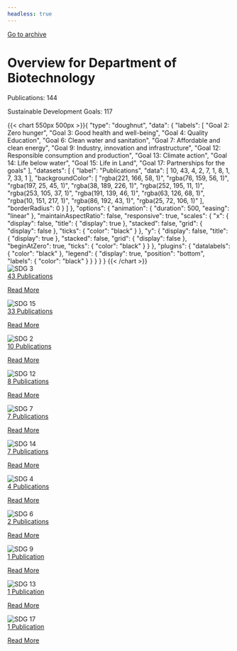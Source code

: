 ```yaml
---
headless: true
---
```

<a id="archive-url" href="{{< params subfolder >}}en/archive/?&collection=LV2RTR5G">Go to archive</a>
<h1>Overview for Department of Biotechnology</h1>
<div id="stats-descriptives">
<p>Publications: <span class="stats-n">144</span></p>
<p>Sustainable Development Goals: <span class="stats-n">117</span></p>
</div>
<div class="stats-graphs">
<div>{{< chart 550px 500px >}}{
    "type": "doughnut",
    "data": {
        "labels": [
            "Goal 2: Zero hunger",
            "Goal 3: Good health and well-being",
            "Goal 4: Quality Education",
            "Goal 6: Clean water and sanitation",
            "Goal 7: Affordable and clean energy",
            "Goal 9: Industry, innovation and infrastructure",
            "Goal 12: Responsible consumption and production",
            "Goal 13: Climate action",
            "Goal 14: Life below water",
            "Goal 15: Life in Land",
            "Goal 17: Partnerships for the goals"
        ],
        "datasets": [
            {
                "label": "Publications",
                "data": [
                    10,
                    43,
                    4,
                    2,
                    7,
                    1,
                    8,
                    1,
                    7,
                    33,
                    1
                ],
                "backgroundColor": [
                    "rgba(221, 166, 58, 1)",
                    "rgba(76, 159, 56, 1)",
                    "rgba(197, 25, 45, 1)",
                    "rgba(38, 189, 226, 1)",
                    "rgba(252, 195, 11, 1)",
                    "rgba(253, 105, 37, 1)",
                    "rgba(191, 139, 46, 1)",
                    "rgba(63, 126, 68, 1)",
                    "rgba(10, 151, 217, 1)",
                    "rgba(86, 192, 43, 1)",
                    "rgba(25, 72, 106, 1)"
                ],
                "borderRadius": 0
            }
        ]
    },
    "options": {
        "animation": {
            "duration": 500,
            "easing": "linear"
        },
        "maintainAspectRatio": false,
        "responsive": true,
        "scales": {
            "x": {
                "display": false,
                "title": {
                    "display": true
                },
                "stacked": false,
                "grid": {
                    "display": false
                },
                "ticks": {
                    "color": "black"
                }
            },
            "y": {
                "display": false,
                "title": {
                    "display": true
                },
                "stacked": false,
                "grid": {
                    "display": false
                },
                "beginAtZero": true,
                "ticks": {
                    "color": "black"
                }
            }
        },
        "plugins": {
            "datalabels": {
                "color": "black"
            },
            "legend": {
                "display": true,
                "position": "bottom",
                "labels": {
                    "color": "black"
                }
            }
        }
    }
}
{{< /chart >}}</div>
</div>
<div id="sdg-overview">
  <div class="sdg-container"><div id="sdg3" class="sdg"> <img src="{{< params subfolder >}}images/sdg/sdg03_en.png" class="image" alt="SDG 3"> <div class="sdg-overlay"> <a href="{{< params subfolder >}}en/archive/?sdg=3&collection=LV2RTR5G#archive" class="sdg-publication-count"><span>43</span> Publications</a> <p><a href="https://sdgs.un.org/goals/goal3" class="sdg-read-more">Read More</a></p> </div> </div><div id="sdg15" class="sdg"> <img src="{{< params subfolder >}}images/sdg/sdg15_en.png" class="image" alt="SDG 15"> <div class="sdg-overlay"> <a href="{{< params subfolder >}}en/archive/?sdg=15&collection=LV2RTR5G#archive" class="sdg-publication-count"><span>33</span> Publications</a> <p><a href="https://sdgs.un.org/goals/goal15" class="sdg-read-more">Read More</a></p> </div> </div><div id="sdg2" class="sdg"> <img src="{{< params subfolder >}}images/sdg/sdg02_en.png" class="image" alt="SDG 2"> <div class="sdg-overlay"> <a href="{{< params subfolder >}}en/archive/?sdg=2&collection=LV2RTR5G#archive" class="sdg-publication-count"><span>10</span> Publications</a> <p><a href="https://sdgs.un.org/goals/goal2" class="sdg-read-more">Read More</a></p> </div> </div><div id="sdg12" class="sdg"> <img src="{{< params subfolder >}}images/sdg/sdg12_en.png" class="image" alt="SDG 12"> <div class="sdg-overlay"> <a href="{{< params subfolder >}}en/archive/?sdg=12&collection=LV2RTR5G#archive" class="sdg-publication-count"><span>8</span> Publications</a> <p><a href="https://sdgs.un.org/goals/goal12" class="sdg-read-more">Read More</a></p> </div> </div><div id="sdg7" class="sdg"> <img src="{{< params subfolder >}}images/sdg/sdg07_en.png" class="image" alt="SDG 7"> <div class="sdg-overlay"> <a href="{{< params subfolder >}}en/archive/?sdg=7&collection=LV2RTR5G#archive" class="sdg-publication-count"><span>7</span> Publications</a> <p><a href="https://sdgs.un.org/goals/goal7" class="sdg-read-more">Read More</a></p> </div> </div><div id="sdg14" class="sdg"> <img src="{{< params subfolder >}}images/sdg/sdg14_en.png" class="image" alt="SDG 14"> <div class="sdg-overlay"> <a href="{{< params subfolder >}}en/archive/?sdg=14&collection=LV2RTR5G#archive" class="sdg-publication-count"><span>7</span> Publications</a> <p><a href="https://sdgs.un.org/goals/goal14" class="sdg-read-more">Read More</a></p> </div> </div><div id="sdg4" class="sdg"> <img src="{{< params subfolder >}}images/sdg/sdg04_en.png" class="image" alt="SDG 4"> <div class="sdg-overlay"> <a href="{{< params subfolder >}}en/archive/?sdg=4&collection=LV2RTR5G#archive" class="sdg-publication-count"><span>4</span> Publications</a> <p><a href="https://sdgs.un.org/goals/goal4" class="sdg-read-more">Read More</a></p> </div> </div><div id="sdg6" class="sdg"> <img src="{{< params subfolder >}}images/sdg/sdg06_en.png" class="image" alt="SDG 6"> <div class="sdg-overlay"> <a href="{{< params subfolder >}}en/archive/?sdg=6&collection=LV2RTR5G#archive" class="sdg-publication-count"><span>2</span> Publications</a> <p><a href="https://sdgs.un.org/goals/goal6" class="sdg-read-more">Read More</a></p> </div> </div><div id="sdg9" class="sdg"> <img src="{{< params subfolder >}}images/sdg/sdg09_en.png" class="image" alt="SDG 9"> <div class="sdg-overlay"> <a href="{{< params subfolder >}}en/archive/?sdg=9&collection=LV2RTR5G#archive" class="sdg-publication-count"><span>1</span> Publication</a> <p><a href="https://sdgs.un.org/goals/goal9" class="sdg-read-more">Read More</a></p> </div> </div><div id="sdg13" class="sdg"> <img src="{{< params subfolder >}}images/sdg/sdg13_en.png" class="image" alt="SDG 13"> <div class="sdg-overlay"> <a href="{{< params subfolder >}}en/archive/?sdg=13&collection=LV2RTR5G#archive" class="sdg-publication-count"><span>1</span> Publication</a> <p><a href="https://sdgs.un.org/goals/goal13" class="sdg-read-more">Read More</a></p> </div> </div><div id="sdg17" class="sdg"> <img src="{{< params subfolder >}}images/sdg/sdg17_en.png" class="image" alt="SDG 17"> <div class="sdg-overlay"> <a href="{{< params subfolder >}}en/archive/?sdg=17&collection=LV2RTR5G#archive" class="sdg-publication-count"><span>1</span> Publication</a> <p><a href="https://sdgs.un.org/goals/goal17" class="sdg-read-more">Read More</a></p> </div> </div></div>
</div>
